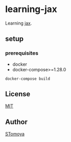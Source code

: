 
# learning-jax

Learning [jax](https://github.com/google/jax).

## setup

### prerequisites

- docker
- docker-compose>=1.28.0

```console
docker-compose build
```

## License

[MIT](./LICENSE)

## Author

[STomoya](https://github.com/STomoya)
